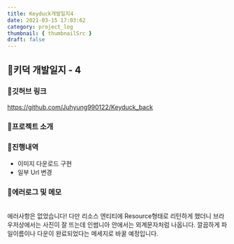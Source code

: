 ```yaml
---
title: Keyduck개발일지4
date: 2021-03-15 17:03:62
category: project_log
thumbnail: { thumbnailSrc }
draft: false
---
```


## 🌟키덕 개발일지 - 4

### 🎯깃허브 링크 
https://github.com/Juhyung990122/Keyduck_back

### 🎯프로젝트 소개

### 🎯진행내역
- 이미지 다운로드 구현
- 일부 Url 변경

### 🎯에러로그 및 메모
<br>
에러사항은 없었습니다! 다만  리소스 엔티티에 Resource형태로 리턴하게 했더니 브라우저상에서는 사진이 잘 뜨는데 인썸니아 안에서는 외계문자처럼 나옵니다. 깔끔하게 파일이름이나 다운이 완료되었다는 메세지로 바꿀 예정입니다.
<br><br>


